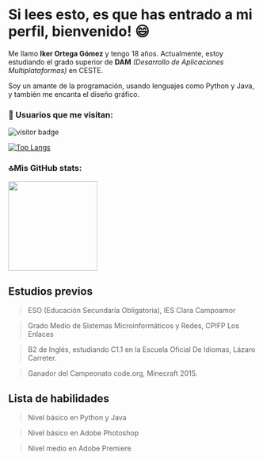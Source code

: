 # Si lees esto, es que has entrado a mi perfil, bienvenido! 😄

Me llamo **Iker Ortega Gómez** y tengo 18 años.
Actualmente, estoy estudiando el grado superior de **DAM** *(Desarrollo de Aplicaciones Multiplataformas)* en CESTE. 

Soy un amante de la programación, usando lenguajes como Python y Java, y también me encanta el diseño gráfico.

<h3> 👀 Usuarios que me visitan: </h3> 

![visitor badge](https://visitor-badge.glitch.me/badge?page_id=Gunter856.visitor-badge&left_text=Usuarios)


[![Top Langs](https://github-readme-stats.vercel.app/api/top-langs/?username=Gunter856&hide_progress=false)](https://github.com/anuraghazra/github-readme-stats)


<h3> 🔝Mis GitHub stats: </h3>
<img height="180em" src="https://github-readme-stats.vercel.app/api?username=Gunter856&show_icons=true&hide_border=true&&count_private=true&include_all_commits=true"/>

## Estudios previos

> ESO (Educación Secundaria Obligatoria), IES Clara Campoamor

> Grado Medio de Sistemas Microinformáticos y Redes, CPIFP Los Enlaces

> B2 de Inglés, estudiando C1.1 en la Escuela Oficial De Idiomas, Lázaro Carreter.

> Ganador del Campeonato code.org, Minecraft 2015.

## Lista de habilidades

> Nivel básico en Python y Java

> Nivel básico en Adobe Photoshop

> Nivel medio en Adobe Premiere





<!--
**Gunter856/Gunter856** is a ✨ _special_ ✨ repository because its `README.md` (this file) appears on your GitHub profile.

Here are some ideas to get you started:

- 🔭 I’m currently working on ...
- 🌱 I’m currently learning ...
- 👯 I’m looking to collaborate on ...
- 🤔 I’m looking for help with ...
- 💬 Ask me about ...
- 📫 How to reach me: ...
- 😄 Pronouns: ...
- ⚡ Fun fact: ...
-->

